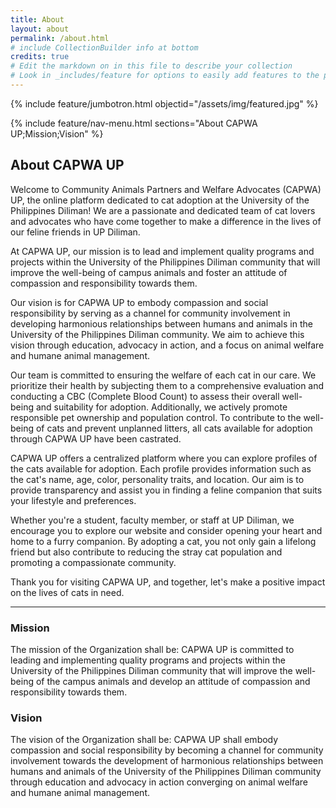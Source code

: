 ```yaml
---
title: About
layout: about
permalink: /about.html
# include CollectionBuilder info at bottom
credits: true
# Edit the markdown on in this file to describe your collection
# Look in _includes/feature for options to easily add features to the page
---
```


{% include feature/jumbotron.html objectid="/assets/img/featured.jpg" %}

{% include feature/nav-menu.html sections="About CAPWA UP;Mission;Vision" %}

## About CAPWA UP

Welcome to Community Animals Partners and Welfare Advocates (CAPWA) UP, the online platform dedicated to cat adoption at the University of the Philippines Diliman! We are a passionate and dedicated team of cat lovers and advocates who have come together to make a difference in the lives of our feline friends in UP Diliman.

At CAPWA UP, our mission is to lead and implement quality programs and projects within the University of the Philippines Diliman community that will improve the well-being of campus animals and foster an attitude of compassion and responsibility towards them.

Our vision is for CAPWA UP to embody compassion and social responsibility by serving as a channel for community involvement in developing harmonious relationships between humans and animals in the University of the Philippines Diliman community. We aim to achieve this vision through education, advocacy in action, and a focus on animal welfare and humane animal management.

Our team is committed to ensuring the welfare of each cat in our care. We prioritize their health by subjecting them to a comprehensive evaluation and conducting a CBC (Complete Blood Count) to assess their overall well-being and suitability for adoption. Additionally, we actively promote responsible pet ownership and population control. To contribute to the well-being of cats and prevent unplanned litters, all cats available for adoption through CAPWA UP have been castrated.

CAPWA UP offers a centralized platform where you can explore profiles of the cats available for adoption. Each profile provides information such as the cat's name, age, color, personality traits, and location. Our aim is to provide transparency and assist you in finding a feline companion that suits your lifestyle and preferences.

Whether you're a student, faculty member, or staff at UP Diliman, we encourage you to explore our website and consider opening your heart and home to a furry companion. By adopting a cat, you not only gain a lifelong friend but also contribute to reducing the stray cat population and promoting a compassionate community.

Thank you for visiting CAPWA UP, and together, let's make a positive impact on the lives of cats in need.

---

### Mission

The mission of the Organization shall be: CAPWA UP is committed to leading and implementing quality programs and projects within the University of the Philippines Diliman community that will improve the well-being of the campus animals and develop an attitude of compassion and responsibility towards them.

### Vision

The vision of the Organization shall be: CAPWA UP shall embody compassion and social responsibility by becoming a channel for community involvement towards the development of harmonious relationships between humans and animals of the University of the Philippines Diliman community through education and advocacy in action converging on animal welfare and humane animal management.

<!-- ## About the Collection

This site is generated using [CollectionBuilder-GH](https://collectionbuilding.github.io/gh/), a project to create a free and simple digital collection using [GitHub Pages](https://pages.github.com/) from:

- a CSV of collection metadata
- a folder of JPG images or PDF documents

The template repository features four objects from the University of Idaho Library's [Digital Collections](https://www.lib.uidaho.edu/digital).

For full details of creating your own collection site, visit [CollectionBuilder Documentation](https://collectionbuilder.github.io/cb-docs/)! -->

<!-- IMPORTANT!!! DELETE this comment and the include below when you are finished editing this page for your collection. The include below introduces about page features. They will show up on your collection's about page until you delete it. -->
